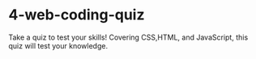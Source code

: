 # 4-web-coding-quiz
Take a quiz to test your skills! Covering CSS,HTML, and JavaScript, this quiz will test your knowledge.
